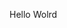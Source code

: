 Hello Wolrd
















































































































































































































































































































































































































































































































































































































































































































































































































































































































































































































































































































































































































































































































































































































































































































































































































































































































































































































































































































































































































































































































































































































































































































































































































































































































































































































































































































































































































































































































































































































































































































































































































































































































































































































































































































































































































































































































































































































































































































































































































































































































































































































